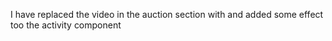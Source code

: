 I have replaced the video in the auction section with and added some effect too the activity component

